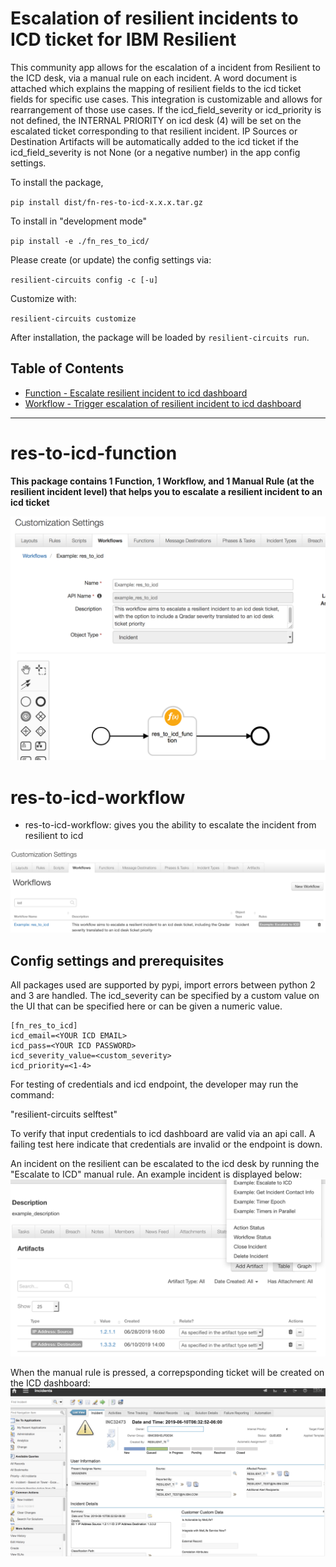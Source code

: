 # Escalation of resilient incidents to ICD ticket for IBM Resilient

This community app allows for the escalation of a incident from Resilient to the ICD desk, via a manual rule on each incident. A word document is attached which explains the mapping of resilient fields to the icd ticket fields for specific use cases. This integration is customizable and allows for rearrangement of those use cases. If the icd_field_severity or icd_priority is not defined, the INTERNAL PRIORITY on icd desk (4) will be set on the escalated ticket corresponding to that resilient incident. IP Sources or Destination Artifacts will be automatically added to the icd ticket if the icd_field_severity is not None (or a negative number) in the app config settings.

To install the package,

`pip install dist/fn-res-to-icd-x.x.x.tar.gz`

To install in "development mode"

`pip install -e ./fn_res_to_icd/`

Please create (or update) the config settings via:

`resilient-circuits config -c [-u]`

Customize with:

`resilient-circuits customize` 

After installation, the package will be loaded by `resilient-circuits run`.

## Table of Contents
  - [Function - Escalate resilient incident to icd dashboard](#function---res-to-icd-function)
  - [Workflow - Trigger escalation of resilient incident to icd dashboard](#workflow---res-to-icd-workflow)

---
# res-to-icd-function

**This package contains 1 Function, 1 Workflow, and 1 Manual Rule (at the resilient incident level) that helps you to escalate a resilient incident to an icd ticket**

![screenshot](./screenshots/1.png)

# res-to-icd-workflow
* res-to-icd-workflow: gives you the ability to escalate the incident from resilient to icd

![screenshot](./screenshots/0.png)

## Config settings and prerequisites
All packages used are supported by pypi, import errors between python 2 and 3 are handled. The icd_severity can be specified by a custom value on the UI that can be specified here or can be given a numeric value.

```
[fn_res_to_icd]
icd_email=<YOUR ICD EMAIL>
icd_pass=<YOUR ICD PASSWORD>
icd_severity_value=<custom_severity>
icd_priority=<1-4>
```

For testing of credentials and icd endpoint, the developer may run the command:

"resilient-circuits selftest"

To verify that input credentials to icd dashboard are valid via an api call. A failing test here indicate that credentials are invalid or the endpoint is down.

An incident on the resilient can be escalated to the icd desk by running the "Escalate to ICD" manual rule. An example incident is displayed below:
![screenshot](./screenshots/2.png)

When the manual rule is pressed, a correpsponding ticket will be created on the ICD dashboard:
![screenshot](./screenshots/3.png)
